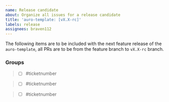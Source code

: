 ```yaml
---
name: Release candidate
about: Organize all issues for a release candidate
title: 'auro-template: [vX.X-rc]'
labels: release
assignees: braven112
---
```


The following items are to be included with the next feature release of the `auro-template`, all PRs are to be from the feature branch to `vX.X-rc` branch.

### Groups
>- [ ] #ticketnumber

>- [ ] #ticketnumber

>- [ ] #ticketnumber
